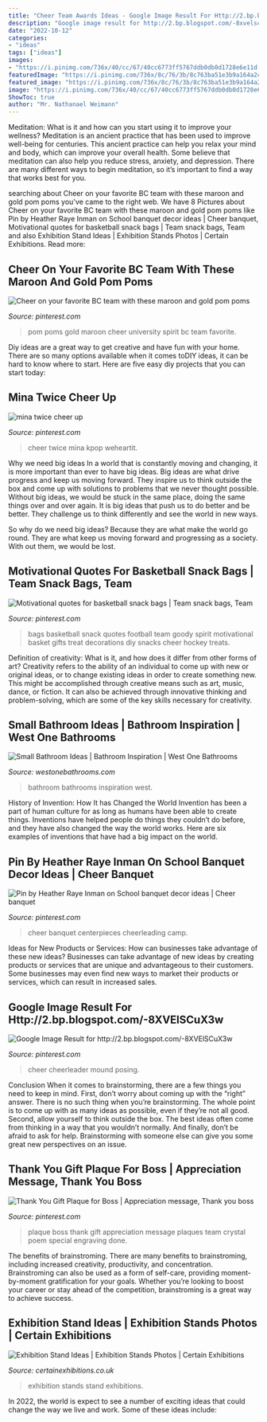 ```yaml
---
title: "Cheer Team Awards Ideas - Google Image Result For Http://2.bp.blogspot.com/-8xvelscux3w"
description: "Google image result for http://2.bp.blogspot.com/-8xvelscux3w"
date: "2022-10-12"
categories:
- "ideas"
tags: ["ideas"]
images:
- "https://i.pinimg.com/736x/40/cc/67/40cc6773ff5767ddb0db0d1728e6e11d--university-style-arizona-state-university.jpg"
featuredImage: "https://i.pinimg.com/736x/8c/76/3b/8c763ba51e3b9a164a2c9c06e163bf59--quotation-the-.jpg"
featured_image: "https://i.pinimg.com/736x/8c/76/3b/8c763ba51e3b9a164a2c9c06e163bf59--quotation-the-.jpg"
image: "https://i.pinimg.com/736x/40/cc/67/40cc6773ff5767ddb0db0d1728e6e11d--university-style-arizona-state-university.jpg"
ShowToc: true
author: "Mr. Nathanael Weimann"
---
```



Meditation: What is it and how can you start using it to improve your wellness?
Meditation is an ancient practice that has been used to improve well-being for centuries. This ancient practice can help you relax your mind and body, which can improve your overall health. Some believe that meditation can also help you reduce stress, anxiety, and depression. There are many different ways to begin meditation, so it’s important to find a way that works best for you.

	

		
searching about Cheer on your favorite BC team with these maroon and gold pom poms you've came to the right web. We have 8 Pictures about Cheer on your favorite BC team with these maroon and gold pom poms like Pin by Heather Raye Inman on School banquet decor ideas | Cheer banquet, Motivational quotes for basketball snack bags | Team snack bags, Team and also Exhibition Stand Ideas | Exhibition Stands Photos | Certain Exhibitions. Read more:
		
    
## Cheer On Your Favorite BC Team With These Maroon And Gold Pom Poms

<img loading=lazy src="https://i.pinimg.com/736x/40/cc/67/40cc6773ff5767ddb0db0d1728e6e11d--university-style-arizona-state-university.jpg" onerror="this.onerror=null;this.src='https://tse2.mm.bing.net/th?id=OIP.x1GfVz2ZBrk_Jqp5TGlhMgHaHE&amp;pid=15.1';" alt="Cheer on your favorite BC team with these maroon and gold pom poms">

_Source: pinterest.com_

>pom poms gold maroon cheer university spirit bc team favorite. 

	

Diy ideas are a great way to get creative and have fun with your home. There are so many options available when it comes toDIY ideas, it can be hard to know where to start. Here are five easy diy projects that you can start today: 

    
## Mina Twice Cheer Up

<img loading=lazy src="https://i.pinimg.com/736x/e4/99/71/e499713bbc03899bf1bc2e2328d609ab--cheer-up-korean.jpg" onerror="this.onerror=null;this.src='https://tse2.mm.bing.net/th?id=OIP.Qsixe-a2cQRNbAxQg10e8gHaKR&amp;pid=15.1';" alt="mina twice cheer up">

_Source: pinterest.com_

>cheer twice mina kpop weheartit. 

	

Why we need big ideas
In a world that is constantly moving and changing, it is more important than ever to have big ideas. Big ideas are what drive progress and keep us moving forward. They inspire us to think outside the box and come up with solutions to problems that we never thought possible.
Without big ideas, we would be stuck in the same place, doing the same things over and over again. It is big ideas that push us to do better and be better. They challenge us to think differently and see the world in new ways.

So why do we need big ideas? Because they are what make the world go round. They are what keep us moving forward and progressing as a society. With out them, we would be lost.

    
## Motivational Quotes For Basketball Snack Bags | Team Snack Bags, Team

<img loading=lazy src="https://i.pinimg.com/736x/8f/d5/fd/8fd5fd5f27bd762e2f371e14c871f134--snack-bags-treat-bags.jpg" onerror="this.onerror=null;this.src='https://tse1.mm.bing.net/th?id=OIP.Y6TLmSuSfR1EnMr6TAgc-AHaJ3&amp;pid=15.1';" alt="Motivational quotes for basketball snack bags | Team snack bags, Team">

_Source: pinterest.com_

>bags basketball snack quotes football team goody spirit motivational basket gifts treat decorations diy snacks cheer hockey treats. 

	

Definition of creativity: What is it, and how does it differ from other forms of art?
Creativity refers to the ability of an individual to come up with new or original ideas, or to change existing ideas in order to create something new. This might be accomplished through creative means such as art, music, dance, or fiction. It can also be achieved through innovative thinking and problem-solving, which are some of the key skills necessary for creativity.

    
## Small Bathroom Ideas | Bathroom Inspiration | West One Bathrooms

<img loading=lazy src="https://westonebathrooms.com/site/wp-content/uploads/2019/05/west-one-luxlo-penthouse-guest-5-1333x2000.jpg" onerror="this.onerror=null;this.src='https://tse1.mm.bing.net/th?id=OIP.yJHTgjj6zQmTklhxkLqzjwHaLH&amp;pid=15.1';" alt="Small Bathroom Ideas | Bathroom Inspiration | West One Bathrooms">

_Source: westonebathrooms.com_

>bathroom bathrooms inspiration west. 

	

History of Invention: How It has Changed the World
Invention has been a part of human culture for as long as humans have been able to create things. Inventions have helped people do things they couldn’t do before, and they have also changed the way the world works. Here are six examples of inventions that have had a big impact on the world.

    
## Pin By Heather Raye Inman On School Banquet Decor Ideas | Cheer Banquet

<img loading=lazy src="https://i.pinimg.com/736x/95/0e/67/950e670a57af9dd5977909421ca755a9--cheer.jpg" onerror="this.onerror=null;this.src='https://tse1.mm.bing.net/th?id=OIP.5KbgCYGYDzdkfHfBdDNMGwHaNK&amp;pid=15.1';" alt="Pin by Heather Raye Inman on School banquet decor ideas | Cheer banquet">

_Source: pinterest.com_

>cheer banquet centerpieces cheerleading camp. 

	

Ideas for New Products or Services: How can businesses take advantage of these new ideas?
Businesses can take advantage of new ideas by creating products or services that are unique and advantageous to their customers. Some businesses may even find new ways to market their products or services, which can result in increased sales.

    
## Google Image Result For Http://2.bp.blogspot.com/-8XVElSCuX3w

<img loading=lazy src="https://i.pinimg.com/736x/2b/35/05/2b3505cac6d55a0d910dbdd304e962d2.jpg" onerror="this.onerror=null;this.src='https://tse3.mm.bing.net/th?id=OIP.ozU259smW71ge4x0cnc-zQHaKS&amp;pid=15.1';" alt="Google Image Result for http://2.bp.blogspot.com/-8XVElSCuX3w">

_Source: pinterest.com_

>cheer cheerleader mound posing. 

	

Conclusion
When it comes to brainstorming, there are a few things you need to keep in mind. First, don’t worry about coming up with the “right” answer. There is no such thing when you’re brainstorming. The whole point is to come up with as many ideas as possible, even if they’re not all good. Second, allow yourself to think outside the box. The best ideas often come from thinking in a way that you wouldn’t normally. And finally, don’t be afraid to ask for help. Brainstorming with someone else can give you some great new perspectives on an issue.

    
## Thank You Gift Plaque For Boss | Appreciation Message, Thank You Boss

<img loading=lazy src="https://i.pinimg.com/736x/8c/76/3b/8c763ba51e3b9a164a2c9c06e163bf59--quotation-the-.jpg" onerror="this.onerror=null;this.src='https://tse4.mm.bing.net/th?id=OIP.vt0moTNsiFH0krGAlyK_DAHaJ_&amp;pid=15.1';" alt="Thank You Gift Plaque for Boss | Appreciation message, Thank you boss">

_Source: pinterest.com_

>plaque boss thank gift appreciation message plaques team crystal poem special engraving done. 

	

The benefits of brainstroming.
There are many benefits to brainstroming, including increased creativity, productivity, and concentration. Brainstroming can also be used as a form of self-care, providing moment-by-moment gratification for your goals. Whether you’re looking to boost your career or stay ahead of the competition, brainstroming is a great way to achieve success.

    
## Exhibition Stand Ideas | Exhibition Stands Photos | Certain Exhibitions

<img loading=lazy src="https://www.certainexhibitions.co.uk/exhibition-stands-img/JOB2668W0346-min-1.jpg" onerror="this.onerror=null;this.src='https://tse3.mm.bing.net/th?id=OIP.-Ux48XaCgO0UQ0oI4TkRcQHaGD&amp;pid=15.1';" alt="Exhibition Stand Ideas | Exhibition Stands Photos | Certain Exhibitions">

_Source: certainexhibitions.co.uk_

>exhibition stands stand exhibitions. 

	

In 2022, the world is expect to see a number of exciting ideas that could change the way we live and work. Some of these ideas include:

